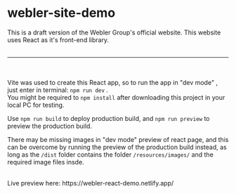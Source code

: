 # webler-site-demo <br />
This is a draft version of the Webler Group's official website. This website uses React as it's front-end library.<br />
<br />
<hr/><br />
<br />
Vite was used to create this React app, so to run the app in "dev mode" , just enter in terminal: <code>npm run dev</code> . <br />
You might be required to <code>npm install</code> after downloading this project in your local PC for testing.<br/>

Use <code>npm run build</code> to deploy production build, and <code>npm run preview</code> to preview the production build. <br />

There may be missing images in "dev mode" preview of react page, and this can be overcome by running the preview of the production build instead, as long as the <code>/dist</code> folder contains the folder <code>/resources/images/</code> and the required image files insde.

<br>
Live preview here: https://webler-react-demo.netlify.app/ <br>
